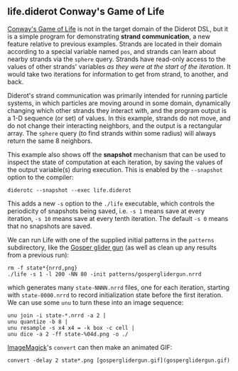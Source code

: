 ## life.diderot Conway's Game of Life

[Conway's Game of Life](https://en.wikipedia.org/wiki/Conway%27s_Game_of_Life)
is not in the target domain of the Diderot DSL, but it is a simple
program for demonstrating **strand communication**, a new feature relative
to previous examples. Strands are located in their domain according to a
special variable named `pos`, and strands can learn about nearby strands
via the `sphere` query. Strands have read-only access to the values of
other strands' variables *as they were at the start of the iteration*.
It would take two iterations for information to get from strand, to another,
and back.

Diderot's strand communication was primarily intended for running particle
systems, in which particles are moving around in some domain, dynamically
changing which other strands they interact with, and the program output is a
1-D sequence (or set) of values. In this example, strands do not move,
and do not change their interacting neighbors, and the output is a rectangular
array. The `sphere` query (to find strands within some radius) will always
return the same 8 neighbors.

This example also shows off the **snapshot** mechanism that can be used to
inspect the state of computation at each iteration, by saving the values of
the output variable(s) during execution.  This is enabled by the `--snapshot`
option to the compiler:

	diderotc --snapshot --exec life.diderot

This adds a new `-s` option to the `./life` executable, which controls the
periodicity of snapshots being saved, i.e. `-s 1` means save at every iteration,
`-s 10` means save at every tenth iteration. The default `-s 0` means that no
snapshots are saved.

We can run Life with one of the supplied initial patterns in the `patterns`
subdirectory, like the [Gosper glider
gun](http://www.conwaylife.com/w/index.php?title=Gosper_glider_gun) (as well
as clean up any results from a previous run):

	rm -f state*{nrrd,png}
	./life -s 1 -l 200 -NN 80 -init patterns/gosperglidergun.nrrd

which generates many `state-NNNN.nrrd` files, one for each iteration, starting
with `state-0000.nrrd` to record initialization state before the first iteration.
We can use some `unu` to turn these into an image sequence:

	unu join -i state-*.nrrd -a 2 |
	unu quantize -b 8 |
	unu resample -s x4 x4 = -k box -c cell |
	unu dice -a 2 -ff state-%04d.png -o ./

[ImageMagick](http://www.imagemagick.org)'s `convert` can then make an animated GIF:

	convert -delay 2 state*.png [gosperglidergun.gif](gosperglidergun.gif)

